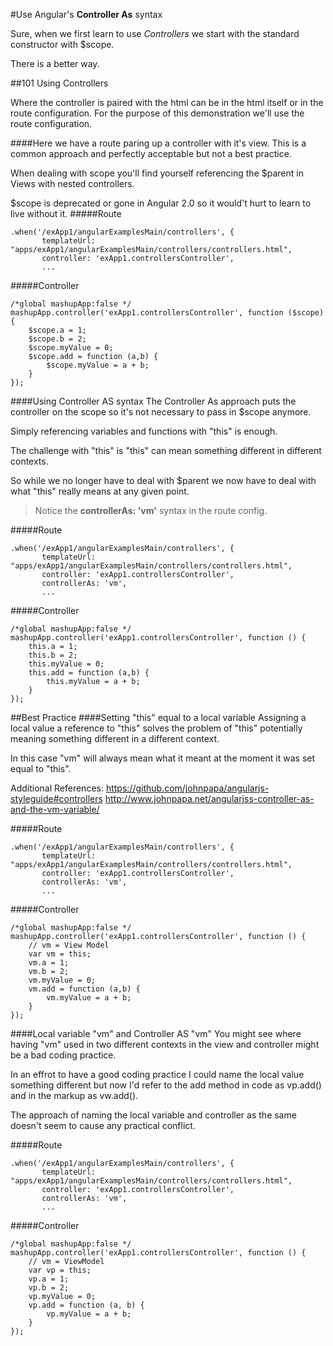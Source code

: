 #Use Angular's **Controller As** syntax

Sure, when we first learn to use *Controllers* we start with the standard constructor with $scope.

There is a better way.

##101 Using Controllers

Where the controller is paired with the html can be in the html itself or in the route configuration.  For the purpose of this demonstration we'll use the route configuration.

####Here we have a route paring up a controller with it's view.
This is a common approach and perfectly acceptable but not a best practice.

When dealing with scope you'll find yourself referencing the $parent in Views with nested controllers.

$scope is deprecated or gone in Angular 2.0 so it would't hurt to learn to live without it.
#####Route
```
.when('/exApp1/angularExamplesMain/controllers', {
       templateUrl: "apps/exApp1/angularExamplesMain/controllers/controllers.html",
       controller: 'exApp1.controllersController',
       ...
```

#####Controller
```
/*global mashupApp:false */
mashupApp.controller('exApp1.controllersController', function ($scope) {
    $scope.a = 1;
    $scope.b = 2;
    $scope.myValue = 0;
    $scope.add = function (a,b) {
        $scope.myValue = a + b;
    }
});
```

####Using Controller AS syntax
The Controller As approach puts the controller on the scope so it's not necessary to pass in $scope anymore.

Simply referencing variables and functions with "this" is enough.

The challenge with "this" is "this" can mean something different in different contexts.

So while we no longer have to deal with $parent we now have to deal with what "this" really means at any given point.

>Notice the **controllerAs: 'vm'** syntax in the route config.

#####Route
```
.when('/exApp1/angularExamplesMain/controllers', {
       templateUrl: "apps/exApp1/angularExamplesMain/controllers/controllers.html",
       controller: 'exApp1.controllersController',
       controllerAs: 'vm',
       ...
```
#####Controller
```
/*global mashupApp:false */
mashupApp.controller('exApp1.controllersController', function () {
    this.a = 1;
    this.b = 2;
    this.myValue = 0;
    this.add = function (a,b) {
        this.myValue = a + b;
    }
}); 
```

##Best Practice
####Setting "this" equal to a local variable
Assigning a local value a reference to "this" solves the problem of "this" potentially meaning something different in a different context.

In this case "vm" will always mean what it meant at the moment it was set equal to "this".

Additional References:
https://github.com/johnpapa/angularjs-styleguide#controllers 
http://www.johnpapa.net/angularjss-controller-as-and-the-vm-variable/

#####Route
```
.when('/exApp1/angularExamplesMain/controllers', {
       templateUrl: "apps/exApp1/angularExamplesMain/controllers/controllers.html",
       controller: 'exApp1.controllersController',
       controllerAs: 'vm',
       ...
```
#####Controller
```
/*global mashupApp:false */
mashupApp.controller('exApp1.controllersController', function () {
    // vm = View Model
    var vm = this;
    vm.a = 1;
    vm.b = 2;
    vm.myValue = 0;
    vm.add = function (a,b) {
        vm.myValue = a + b;
    }
});    
```
####Local variable "vm" and Controller AS "vm"
You might see where having "vm" used in two different contexts in the view and controller might be a bad coding practice.

In an effrot to have a good coding practice I could name the local value something different but now I'd refer to the add method in code as vp.add() and in the markup as vw.add().

The approach of naming the local variable and controller as the same doesn't seem to cause any practical conflict.

#####Route
```
.when('/exApp1/angularExamplesMain/controllers', {
       templateUrl: "apps/exApp1/angularExamplesMain/controllers/controllers.html",
       controller: 'exApp1.controllersController',
       controllerAs: 'vm',
       ...
```

#####Controller
```
/*global mashupApp:false */
mashupApp.controller('exApp1.controllersController', function () {
    // vm = ViewModel
    var vp = this;
    vp.a = 1;
    vp.b = 2;
    vp.myValue = 0;
    vp.add = function (a, b) {
        vp.myValue = a + b;
    }
});
```
